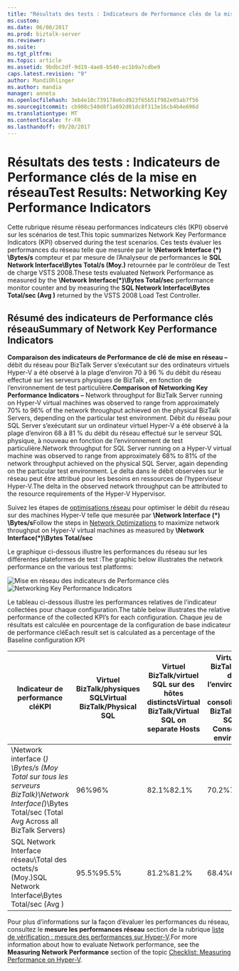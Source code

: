 ```yaml
---
title: "Résultats des tests : Indicateurs de Performance clés de la mise en réseau | Documents Microsoft"
ms.custom: 
ms.date: 06/08/2017
ms.prod: biztalk-server
ms.reviewer: 
ms.suite: 
ms.tgt_pltfrm: 
ms.topic: article
ms.assetid: 9bdbc2df-9d19-4ae8-b540-ec1b9a7cdbe9
caps.latest.revision: "9"
author: MandiOhlinger
ms.author: mandia
manager: anneta
ms.openlocfilehash: 3eb4e10c739178e6cd923f65b51f982e05ab7f56
ms.sourcegitcommit: cb908c540d8f1a692d01dc8f313e16cb4b4e696d
ms.translationtype: MT
ms.contentlocale: fr-FR
ms.lasthandoff: 09/20/2017
---
```

# <a name="test-results-networking-key-performance-indicators"></a><span data-ttu-id="886fb-102">Résultats des tests : Indicateurs de Performance clés de la mise en réseau</span><span class="sxs-lookup"><span data-stu-id="886fb-102">Test Results: Networking Key Performance Indicators</span></span>
<span data-ttu-id="886fb-103">Cette rubrique résume réseau performances indicateurs clés (KPI) observé sur les scénarios de test.</span><span class="sxs-lookup"><span data-stu-id="886fb-103">This topic summarizes Network Key Performance Indicators (KPI) observed during the test scenarios.</span></span> <span data-ttu-id="886fb-104">Ces tests évaluer les performances du réseau telle que mesurée par le **\Network Interface (\*) \Bytes/s** compteur et par mesure de l’Analyseur de performances le **SQL Network Interface\Bytes Total/s (Moy.)**  retournée par le contrôleur de Test de charge VSTS 2008.</span><span class="sxs-lookup"><span data-stu-id="886fb-104">These tests evaluated Network Performance as measured by the **\Network Interface(\*)\Bytes Total/sec** performance monitor counter and by measuring the **SQL Network Interface\Bytes Total/sec (Avg )** returned by the VSTS 2008 Load Test Controller.</span></span>  
  
## <a name="summary-of-network-key-performance-indicators"></a><span data-ttu-id="886fb-105">Résumé des indicateurs de Performance clés réseau</span><span class="sxs-lookup"><span data-stu-id="886fb-105">Summary of Network Key Performance Indicators</span></span>  
 <span data-ttu-id="886fb-106">**Comparaison des indicateurs de Performance de clé de mise en réseau –** débit du réseau pour BizTalk Server s’exécutant sur des ordinateurs virtuels Hyper-V a été observé à la plage d’environ 70 à 96 % du débit du réseau effectué sur les serveurs physiques de BizTalk , en fonction de l’environnement de test particulière.</span><span class="sxs-lookup"><span data-stu-id="886fb-106">**Comparison of Networking Key Performance Indicators –** Network throughput for BizTalk Server running on Hyper-V virtual machines was observed to range from approximately 70% to 96% of the network throughput achieved on the physical BizTalk Servers, depending on the particular test environment.</span></span> <span data-ttu-id="886fb-107">Débit du réseau pour SQL Server s’exécutant sur un ordinateur virtuel Hyper-V a été observé à la plage d’environ 68 à 81 % du débit du réseau effectué sur le serveur SQL physique, à nouveau en fonction de l’environnement de test particulière.</span><span class="sxs-lookup"><span data-stu-id="886fb-107">Network throughput for SQL Server running on a Hyper-V virtual machine was observed to range from approximately 68% to 81% of the network throughput achieved on the physical SQL Server, again depending on the particular test environment.</span></span> <span data-ttu-id="886fb-108">Le delta dans le débit observées sur le réseau peut être attribué pour les besoins en ressources de l’hyperviseur Hyper-V.</span><span class="sxs-lookup"><span data-stu-id="886fb-108">The delta in the observed network throughput can be attributed to the resource requirements of the Hyper-V Hypervisor.</span></span>  
  
 <span data-ttu-id="886fb-109">Suivez les étapes de [optimisations réseau](../technical-guides/network-optimizations.md) pour optimiser le débit du réseau sur des machines Hyper-V telle que mesurée par **\Network Interface (\*) \Bytes/s**</span><span class="sxs-lookup"><span data-stu-id="886fb-109">Follow the steps in [Network Optimizations](../technical-guides/network-optimizations.md) to maximize network throughput on Hyper-V virtual machines as measured by **\Network Interface(\*)\Bytes Total/sec**</span></span>  
  
 <span data-ttu-id="886fb-110">Le graphique ci-dessous illustre les performances du réseau sur les différentes plateformes de test :</span><span class="sxs-lookup"><span data-stu-id="886fb-110">The graphic below illustrates the network performance on the various test platforms:</span></span>  
  
 <span data-ttu-id="886fb-111">![Mise en réseau des indicateurs de Performance clés](../technical-guides/media/networkkpi.gif "NetworkKPI")</span><span class="sxs-lookup"><span data-stu-id="886fb-111">![Networking Key Performance Indicators](../technical-guides/media/networkkpi.gif "NetworkKPI")</span></span>  
  
 <span data-ttu-id="886fb-112">Le tableau ci-dessous illustre les performances relatives de l’indicateur collectées pour chaque configuration.</span><span class="sxs-lookup"><span data-stu-id="886fb-112">The table below illustrates the relative performance of the collected KPI’s for each configuration.</span></span> <span data-ttu-id="886fb-113">Chaque jeu de résultats est calculée en pourcentage de la configuration de base indicateur de performance clé</span><span class="sxs-lookup"><span data-stu-id="886fb-113">Each result set is calculated as a percentage of the Baseline configuration KPI</span></span>  
  
|<span data-ttu-id="886fb-114">Indicateur de performance clé</span><span class="sxs-lookup"><span data-stu-id="886fb-114">KPI</span></span>|<span data-ttu-id="886fb-115">Virtuel BizTalk/physiques SQL</span><span class="sxs-lookup"><span data-stu-id="886fb-115">Virtual BizTalk/Physical SQL</span></span>|<span data-ttu-id="886fb-116">Virtuel BizTalk/virtuel SQL sur des hôtes distincts</span><span class="sxs-lookup"><span data-stu-id="886fb-116">Virtual BizTalk/Virtual SQL on separate Hosts</span></span>|<span data-ttu-id="886fb-117">Virtuel SQL BizTalk/virtuel dans l’environnement de consolidé</span><span class="sxs-lookup"><span data-stu-id="886fb-117">Virtual BizTalk/Virtual SQL on Consolidated environment</span></span>|  
|---------|-----------------------------------|----------------------------------------------------|--------------------------------------------------------------|  
|<span data-ttu-id="886fb-118">\Network interface (*) \Bytes/s (Moy Total sur tous les serveurs BizTalk)</span><span class="sxs-lookup"><span data-stu-id="886fb-118">\Network Interface(*)\Bytes Total/sec (Total Avg Across all BizTalk Servers)</span></span>|<span data-ttu-id="886fb-119">96%</span><span class="sxs-lookup"><span data-stu-id="886fb-119">96%</span></span>|<span data-ttu-id="886fb-120">82.1%</span><span class="sxs-lookup"><span data-stu-id="886fb-120">82.1%</span></span>|<span data-ttu-id="886fb-121">70.2%</span><span class="sxs-lookup"><span data-stu-id="886fb-121">70.2%</span></span>|  
|<span data-ttu-id="886fb-122">SQL Network Interface réseau\Total des octets/s (Moy.)</span><span class="sxs-lookup"><span data-stu-id="886fb-122">SQL Network Interface\Bytes Total/sec (Avg )</span></span>|<span data-ttu-id="886fb-123">95.5%</span><span class="sxs-lookup"><span data-stu-id="886fb-123">95.5%</span></span>|<span data-ttu-id="886fb-124">81.2%</span><span class="sxs-lookup"><span data-stu-id="886fb-124">81.2%</span></span>|<span data-ttu-id="886fb-125">68.4%</span><span class="sxs-lookup"><span data-stu-id="886fb-125">68.4%</span></span>|  
  
 <span data-ttu-id="886fb-126">Pour plus d’informations sur la façon d’évaluer les performances du réseau, consultez le **mesure les performances réseau** section de la rubrique [liste de vérification : mesure des performances sur Hyper-V](../technical-guides/checklist-measuring-performance-on-hyper-v.md).</span><span class="sxs-lookup"><span data-stu-id="886fb-126">For more information about how to evaluate Network performance, see the **Measuring Network Performance** section of the topic [Checklist: Measuring Performance on Hyper-V](../technical-guides/checklist-measuring-performance-on-hyper-v.md).</span></span>